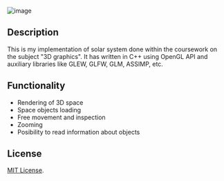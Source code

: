 <p align = "center">

![image](https://github.com/slobachev/solar-system/raw/master/resources/solar-system.gif)

<p>

## Description

  This is my implementation of solar system done within the coursework on the subject "3D graphics". It has written in C++ using OpenGL API and auxiliary libraries like GLEW, GLFW, GLM, ASSIMP, etc.

## Functionality
- Rendering of 3D space
- Space objects loading
- Free movement and inspection
- Zooming
- Posibility to read information about objects
  
## License
[MIT License](https://opensource.org/licenses/MIT).
